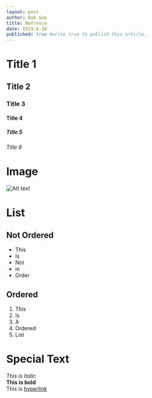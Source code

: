 ```yaml
---
layout: post
author: Bob Guo
title: Refrence
date: 1919-8-10 
published: true #write true to publish this article.
---
```


# Title 1

## Title 2

### Title 3

#### Title 4

##### Title 5

###### Title 6

# Image

![Alt text](https://i0.hdslb.com/bfs/bangumi/41b81fbf82792a27665b491f32a9f42015e06ada.jpg)

# List

## Not Ordered

* This
* Is
* Not
* in
* Order

## Ordered

1. This
2. Is
3. A
4. Ordered
5. List

# Special Text
*This is Italic*  
**This is bold**  
This is [hyperlink](https://en.wikipedia.org/wiki/Hyperlink)